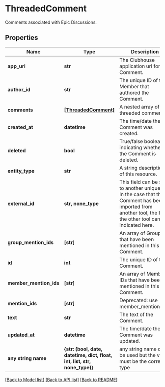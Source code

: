 # ThreadedComment

Comments associated with Epic Discussions.
## Properties
Name | Type | Description | Notes
------------ | ------------- | ------------- | -------------
**app_url** | **str** | The Clubhouse application url for the Comment. | 
**author_id** | **str** | The unique ID of the Member that authored the Comment. | 
**comments** | [**[ThreadedComment]**](ThreadedComment.md) | A nested array of threaded comments. | 
**created_at** | **datetime** | The time/date the Comment was created. | 
**deleted** | **bool** | True/false boolean indicating whether the Comment is deleted. | 
**entity_type** | **str** | A string description of this resource. | 
**external_id** | **str, none_type** | This field can be set to another unique ID. In the case that the Comment has been imported from another tool, the ID in the other tool can be indicated here. | 
**group_mention_ids** | **[str]** | An array of Group IDs that have been mentioned in this Comment. | 
**id** | **int** | The unique ID of the Comment. | 
**member_mention_ids** | **[str]** | An array of Member IDs that have been mentioned in this Comment. | 
**mention_ids** | **[str]** | Deprecated: use member_mention_ids. | 
**text** | **str** | The text of the Comment. | 
**updated_at** | **datetime** | The time/date the Comment was updated. | 
**any string name** | **{str: (bool, date, datetime, dict, float, int, list, str, none_type)}** | any string name can be used but the value must be the correct type | [optional]

[[Back to Model list]](../README.md#documentation-for-models) [[Back to API list]](../README.md#documentation-for-api-endpoints) [[Back to README]](../README.md)


